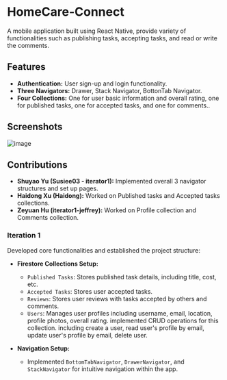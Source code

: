 # HomeCare-Connect
A mobile application built using React Native, provide variety of functionalities such as publishing tasks, accepting tasks, and read or write the comments.

## Features

- **Authentication:** User sign-up and login functionality.
- **Three Navigators:** Drawer, Stack Navigator, BottonTab Navigator.
- **Four Collections:** One for user basic information and overall rating, one for published tasks, one for accepted tasks, and one for comments..


## Screenshots

![image](https://github.com/Susiee03/HomeCare-Connect/assets/120871272/9d7a15f9-d73d-4ac0-9a88-2f1b4090d763)


## Contributions

- **Shuyao Yu (Susiee03 - iterator1):** Implemented overall 3 navigator structures and set up pages.
- **Haidong Xu (Haidong):** Worked on Published tasks and Accepted tasks collections.
- **Zeyuan Hu (iterator1-jeffrey):** Worked on Profile collection and Comments collection.

### Iteration 1

Developed core functionalities and established the project structure:

- **Firestore Collections Setup:**

  - `Published Tasks`: Stores published task details, including title, cost, etc.
  - `Accepted Tasks`: Stores user accepted tasks.
  - `Reviews`: Stores user reviews with tasks accepted by others and comments.
  - `Users`: Manages user profiles including username, email, location, profile photos, overall rating. implemented CRUD operations for this collection. including create a user, read user's profile by email, update user's profile by email, delete user.

- **Navigation Setup:**
  - Implemented `BottomTabNavigator`, `DrawerNavigator`, and `StackNavigator` for intuitive navigation within the app.
